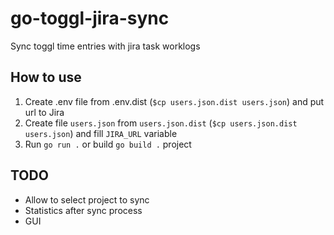 # go-toggl-jira-sync
Sync toggl time entries with jira task worklogs

## How to use
1. Create .env file from .env.dist (`$cp users.json.dist users.json`) and put url to Jira
2. Create file `users.json` from `users.json.dist` (`$cp users.json.dist users.json`) and fill `JIRA_URL` variable
3. Run  `go run .` or build `go build .` project

## TODO
- Allow to select project to sync
- Statistics after sync process
- GUI
